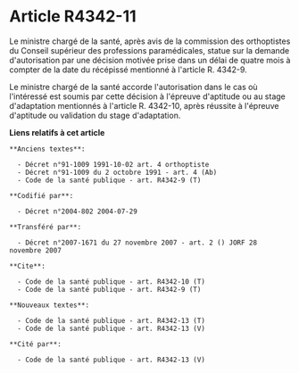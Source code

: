 # Article R4342-11

Le ministre chargé de la santé, après avis de la commission des orthoptistes du Conseil supérieur des professions
paramédicales, statue sur la demande d'autorisation par une décision motivée prise dans un délai de quatre mois à compter de
la date du récépissé mentionné à l'article R. 4342-9.

Le ministre chargé de la santé accorde l'autorisation dans le cas où l'intéressé est soumis par cette décision à l'épreuve
d'aptitude ou au stage d'adaptation mentionnés à l'article R. 4342-10, après réussite à l'épreuve d'aptitude ou validation du
stage d'adaptation.

**Liens relatifs à cet article**

	**Anciens textes**:

	  - Décret n°91-1009 1991-10-02 art. 4 orthoptiste
	  - Décret n°91-1009 du 2 octobre 1991 - art. 4 (Ab)
	  - Code de la santé publique - art. R4342-9 (T)

	**Codifié par**:

	  - Décret n°2004-802 2004-07-29

	**Transféré par**:

	  - Décret n°2007-1671 du 27 novembre 2007 - art. 2 () JORF 28 novembre 2007

	**Cite**:

	  - Code de la santé publique - art. R4342-10 (T)
	  - Code de la santé publique - art. R4342-9 (T)

	**Nouveaux textes**:

	  - Code de la santé publique - art. R4342-13 (T)
	  - Code de la santé publique - art. R4342-13 (V)

	**Cité par**:

	  - Code de la santé publique - art. R4342-13 (V)
